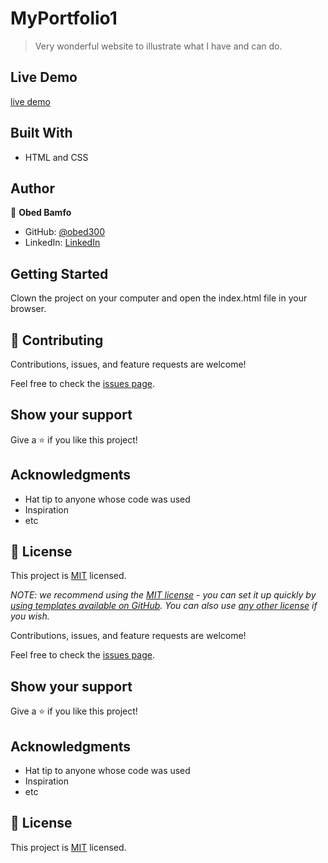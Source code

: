 # MyPortfolio1

> Very wonderful website to illustrate what I have and can do.

## Live Demo
<a href="https://obed300.github.io/Obed-Portfolio.github.io/">live demo</a>

## Built With

- HTML and CSS

## Author

👤 **Obed Bamfo**

- GitHub: [@obed300](https://github.com/obed300)
- LinkedIn: [LinkedIn](https://www.linkedin.com/in/obed-bamfo-4b152421b/)



## Getting Started

Clown the project on your computer and open the index.html file in your browser.

## 🤝 Contributing

Contributions, issues, and feature requests are welcome!

Feel free to check the [issues page](../../issues/).

## Show your support

Give a ⭐️ if you like this project!

## Acknowledgments

- Hat tip to anyone whose code was used
- Inspiration
- etc

## 📝 License

This project is [MIT](./LICENSE) licensed.

_NOTE: we recommend using the [MIT license](https://choosealicense.com/licenses/mit/) - you can set it up quickly by [using templates available on GitHub](https://docs.github.com/en/communities/setting-up-your-project-for-healthy-contributions/adding-a-license-to-a-repository). You can also use [any other license](https://choosealicense.com/licenses/) if you wish._

Contributions, issues, and feature requests are welcome!

Feel free to check the [issues page](../../issues/).

## Show your support

Give a ⭐️ if you like this project!

## Acknowledgments

- Hat tip to anyone whose code was used
- Inspiration
- etc

## 📝 License

This project is [MIT](./MIT.md) licensed.

